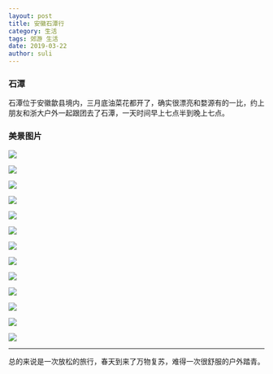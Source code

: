 ```yaml
---
layout: post
title: 安徽石潭行
category: 生活
tags: 郊游 生活
date: 2019-03-22
author: suli
---
```

### 石潭
石潭位于安徽歙县境内，三月底油菜花都开了，确实很漂亮和婺源有的一比，约上朋友和浙大户外一起跟团去了石潭，一天时间早上七点半到晚上七点。

### 美景图片
![](https://blog-1256080294.cos.ap-shanghai.myqcloud.com/111553402228_.pic_hd.jpg)
















![](https://blog-1256080294.cos.ap-shanghai.myqcloud.com/121553402229_.pic_hd.jpg)

![](https://blog-1256080294.cos.ap-shanghai.myqcloud.com/131553402230_.pic_hd.jpg)

![](https://blog-1256080294.cos.ap-shanghai.myqcloud.com/141553402231_.pic_hd.jpg)

![](https://blog-1256080294.cos.ap-shanghai.myqcloud.com/151553402231_.pic_hd.jpg)

![](https://blog-1256080294.cos.ap-shanghai.myqcloud.com/161553402232_.pic_hd.jpg)

![](https://blog-1256080294.cos.ap-shanghai.myqcloud.com/171553402233_.pic_hd.jpg)

![](https://blog-1256080294.cos.ap-shanghai.myqcloud.com/211553402679_.pic_hd.jpg)

![](https://blog-1256080294.cos.ap-shanghai.myqcloud.com/221553402680_.pic_hd.jpg)

![](https://blog-1256080294.cos.ap-shanghai.myqcloud.com/201553402678_.pic_hd.jpg)

![](https://blog-1256080294.cos.ap-shanghai.myqcloud.com/231553402681_.pic_hd.jpg)

![](https://blog-1256080294.cos.ap-shanghai.myqcloud.com/241553402682_.pic_hd.jpg)

![](https://blog-1256080294.cos.ap-shanghai.myqcloud.com/251553402684_.pic_hd.jpg)


---
总的来说是一次放松的旅行，春天到来了万物复苏，难得一次很舒服的户外踏青。